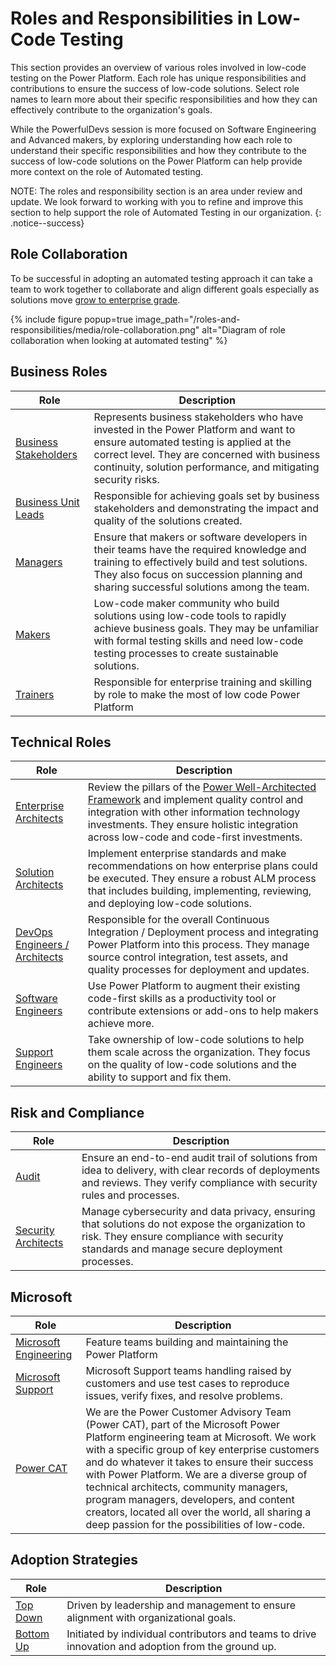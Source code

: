 # Roles and Responsibilities in Low-Code Testing

This section provides an overview of various roles involved in low-code testing on the Power Platform. Each role has unique responsibilities and contributions to ensure the success of low-code solutions. Select role names to learn more about their specific responsibilities and how they can effectively contribute to the organization's goals.

While the PowerfulDevs session is more focused on Software Engineering and Advanced makers, by exploring understanding how each role to understand their specific responsibilities and how they contribute to the success of low-code solutions on the Power Platform can help provide more context on the role of Automated testing.

NOTE: The roles and responsibility section is an area under review and update. We look forward to working with you to refine and improve this section to help support the role of Automated Testing in our organization.
{: .notice--success}

## Role Collaboration

To be successful in adopting an automated testing approach it can take a team to work together to collaborate and align different goals especially as solutions move [grow to enterprise grade](../context/growing-to-enterprise-grade.md).

{% include figure popup=true image_path="/roles-and-responsibilities/media/role-collaboration.png" alt="Diagram of role collaboration when looking at automated testing" %}

## Business Roles

| Role | Description |
|------|-------------|
| [Business Stakeholders](./business-stakeholders.md) | Represents business stakeholders who have invested in the Power Platform and want to ensure automated testing is applied at the correct level. They are concerned with business continuity, solution performance, and mitigating security risks. |
| [Business Unit Leads](./business-unit-leads.md) | Responsible for achieving goals set by business stakeholders and demonstrating the impact and quality of the solutions created. | 
| [Managers](managers.md) | Ensure that makers or software developers in their teams have the required knowledge and training to effectively build and test solutions. They also focus on succession planning and sharing successful solutions among the team. | 
| [Makers](./makers.md) | Low-code maker community who build solutions using low-code tools to rapidly achieve business goals. They may be unfamiliar with formal testing skills and need low-code testing processes to create sustainable solutions. |
| [Trainers](./trainers.md) | Responsible for enterprise training and skilling by role to make the most of low code Power Platform |

## Technical Roles

| Role | Description |
|------|-------------|
| [Enterprise Architects](./enterprise-architects.md) | Review the pillars of the [Power Well-Architected Framework](https://aka.ms/powa) and implement quality control and integration with other information technology investments. They ensure holistic integration across low-code and code-first investments. |
| [Solution Architects](./solution-architects.md) | Implement enterprise standards and make recommendations on how enterprise plans could be executed. They ensure a robust ALM process that includes building, implementing, reviewing, and deploying low-code solutions. |
| [DevOps Engineers / Architects](./devops-engineers-architects.md) | Responsible for the overall Continuous Integration / Deployment process and integrating Power Platform into this process. They manage source control integration, test assets, and quality processes for deployment and updates. | 
| [Software Engineers](./software-engineers.md) | Use Power Platform to augment their existing code-first skills as a productivity tool or contribute extensions or add-ons to help makers achieve more. |
| [Support Engineers](./support-engineers.md) | Take ownership of low-code solutions to help them scale across the organization. They focus on the quality of low-code solutions and the ability to support and fix them. | 

## Risk and Compliance

| Role | Description |
|------|-------------|
| [Audit](./audit.md) | Ensure an end-to-end audit trail of solutions from idea to delivery, with clear records of deployments and reviews. They verify compliance with security rules and processes. |
| [Security Architects](./security-architects.md) | Manage cybersecurity and data privacy, ensuring that solutions do not expose the organization to risk. They ensure compliance with security standards and manage secure deployment processes. | 

## Microsoft

| Role | Description |
|------|-------------|
| [Microsoft Engineering](./microsoft-engineering.md) | Feature teams building and maintaining the Power Platform |
| [Microsoft Support](./microsoft-support.md) | Microsoft Support teams handling raised by customers and use test cases to reproduce issues, verify fixes, and resolve problems. |
| [Power CAT](./powercat.md) | We are the Power Customer Advisory Team (Power CAT), part of the Microsoft Power Platform engineering team at Microsoft. We work with a specific group of key enterprise customers and do whatever it takes to ensure their success with Power Platform. We are a diverse group of technical architects, community managers, program managers, developers, and content creators, located all over the world, all sharing a deep passion for the possibilities of low-code. |

## Adoption Strategies

| Role | Description |
|------|-------------|
| [Top Down](./top-down.md) | Driven by leadership and management to ensure alignment with organizational goals.
| [Bottom Up](./bottom-up.md) | Initiated by individual contributors and teams to drive innovation and adoption from the ground up.


